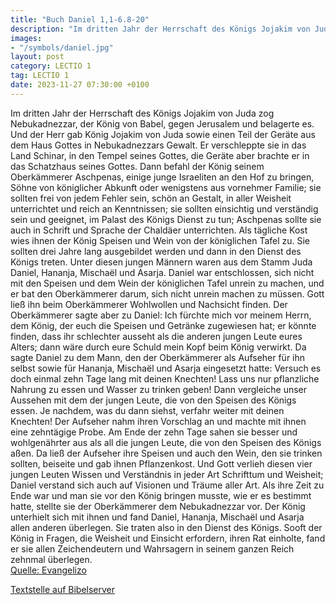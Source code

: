 ```yaml
---
title: "Buch Daniel 1,1-6.8-20"
description: "Im dritten Jahr der Herrschaft des Königs Jojakim von Juda zog Nebukadnezzar, der König von Babel, gegen Jerusalem und belagerte es. Und der Herr gab König Jojakim von Juda sowie einen Teil der Geräte aus dem Haus Gottes in Nebukadnezzars Gewalt. Er verschleppte sie in das Land S...."
images:
- "/symbols/daniel.jpg"
layout: post
category: LECTIO 1
tag: LECTIO 1
date: 2023-11-27 07:30:00 +0100
---
```

Im dritten Jahr der Herrschaft des Königs Jojakim von Juda zog Nebukadnezzar, der König von Babel, gegen Jerusalem und belagerte es.
Und der Herr gab König Jojakim von Juda sowie einen Teil der Geräte aus dem Haus Gottes in Nebukadnezzars Gewalt. Er verschleppte sie in das Land Schinar, in den Tempel seines Gottes, die Geräte aber brachte er in das Schatzhaus seines Gottes.<!--more-->
Dann befahl der König seinem Oberkämmerer Aschpenas, einige junge Israeliten an den Hof zu bringen, Söhne von königlicher Abkunft oder wenigstens aus vornehmer Familie;
sie sollten frei von jedem Fehler sein, schön an Gestalt, in aller Weisheit unterrichtet und reich an Kenntnissen; sie sollten einsichtig und verständig sein und geeignet, im Palast des Königs Dienst zu tun; Aschpenas sollte sie auch in Schrift und Sprache der Chaldäer unterrichten.
Als tägliche Kost wies ihnen der König Speisen und Wein von der königlichen Tafel zu. Sie sollten drei Jahre lang ausgebildet werden und dann in den Dienst des Königs treten.
Unter diesen jungen Männern waren aus dem Stamm Juda Daniel, Hananja, Mischaël und Asarja.
Daniel war entschlossen, sich nicht mit den Speisen und dem Wein der königlichen Tafel unrein zu machen, und er bat den Oberkämmerer darum, sich nicht unrein machen zu müssen.
Gott ließ ihn beim Oberkämmerer Wohlwollen und Nachsicht finden.
Der Oberkämmerer sagte aber zu Daniel: Ich fürchte mich vor meinem Herrn, dem König, der euch die Speisen und Getränke zugewiesen hat; er könnte finden, dass ihr schlechter ausseht als die anderen jungen Leute eures Alters; dann wäre durch eure Schuld mein Kopf beim König verwirkt.
Da sagte Daniel zu dem Mann, den der Oberkämmerer als Aufseher für ihn selbst sowie für Hananja, Mischaël und Asarja eingesetzt hatte:
Versuch es doch einmal zehn Tage lang mit deinen Knechten! Lass uns nur pflanzliche Nahrung zu essen und Wasser zu trinken geben!
Dann vergleiche unser Aussehen mit dem der jungen Leute, die von den Speisen des Königs essen. Je nachdem, was du dann siehst, verfahr weiter mit deinen Knechten!
Der Aufseher nahm ihren Vorschlag an und machte mit ihnen eine zehntägige Probe.
Am Ende der zehn Tage sahen sie besser und wohlgenährter aus als all die jungen Leute, die von den Speisen des Königs aßen.
Da ließ der Aufseher ihre Speisen und auch den Wein, den sie trinken sollten, beiseite und gab ihnen Pflanzenkost.
Und Gott verlieh diesen vier jungen Leuten Wissen und Verständnis in jeder Art Schrifttum und Weisheit; Daniel verstand sich auch auf Visionen und Träume aller Art.
Als ihre Zeit zu Ende war und man sie vor den König bringen musste, wie er es bestimmt hatte, stellte sie der Oberkämmerer dem Nebukadnezzar vor.
Der König unterhielt sich mit ihnen und fand Daniel, Hananja, Mischaël und Asarja allen anderen überlegen. Sie traten also in den Dienst des Königs.
Sooft der König in Fragen, die Weisheit und Einsicht erfordern, ihren Rat einholte, fand er sie allen Zeichendeutern und Wahrsagern in seinem ganzen Reich zehnmal überlegen.<br>
[Quelle: Evangelizo](https://evangeliumtagfuertag.org/DE/gospel)

[Textstelle auf Bibelserver](https://www.bibleserver.com/EU/Daniel1,1-6.8-20)
